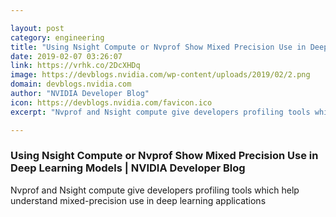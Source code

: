 ```yaml
---

layout: post
category: engineering
title: "Using Nsight Compute or Nvprof Show Mixed Precision Use in Deep Learning Models"
date: 2019-02-07 03:26:07
link: https://vrhk.co/2DcXHDq
image: https://devblogs.nvidia.com/wp-content/uploads/2019/02/2.png
domain: devblogs.nvidia.com
author: "NVIDIA Developer Blog"
icon: https://devblogs.nvidia.com/favicon.ico
excerpt: "Nvprof and Nsight compute give developers profiling tools which help understand mixed-precision use in deep learning applications"

---
```


### Using Nsight Compute or Nvprof Show Mixed Precision Use in Deep Learning Models | NVIDIA Developer Blog

Nvprof and Nsight compute give developers profiling tools which help understand mixed-precision use in deep learning applications